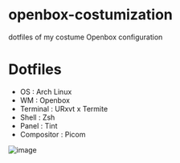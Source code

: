 # openbox-costumization
dotfiles of my costume Openbox configuration
# Dotfiles
  - OS : Arch Linux
  - WM : Openbox
  - Terminal : URxvt x Termite
  - Shell : Zsh
  - Panel : Tint
  - Compositor : Picom


![image](https://user-images.githubusercontent.com/102578693/172857183-979fa8a1-60f3-4e1f-b987-9be6482f8cb6.png)
